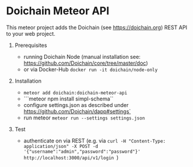 # Doichain Meteor API

This meteor project adds the Doichain (see https://doichain.org) REST API to your web project.

1. Prerequisites
    - running Doichain Node (manual installation see: https://github.com/Doichain/core/tree/master/doc)
    - or via Docker-Hub ``docker run -it doichain/node-only``

2. Installation
    - ```meteor add doichain:doichain-meteor-api```
    - ```meteor npm install simpl-schema``
    - configure settings.json as described under https://github.com/Doichain/dapp#settings`
    - run meteor ```meteor run --settings settings.json```
3. Test
    - authenticate on via REST (e.g. via ```curl -H "Content-Type: application/json" -X POST -d '{"username":"admin","password":"password"}' http://localhost:3000/api/v1/login ```)